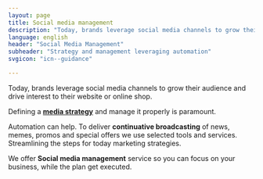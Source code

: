 ```yaml
---
layout: page
title: Social media management
description: "Today, brands leverage social media channels to grow their audience and drive interest to their website or online shop. Defining a strategy and manage it properly is paramount. Automation can help. We can set up continuative broadcasting of news, memes, promos and special offers."
language: english
header: "Social Media Management"
subheader: "Strategy and management leveraging automation"
svgicon: "icn--guidance"

---
```


Today, brands leverage social media channels to grow their audience and drive interest to their website or online shop.

Defining a **[media strategy](https://en.wikipedia.org/wiki/Media_strategy)** and manage it properly is paramount.

Automation can help. To deliver **continuative broadcasting** of news, memes, promos and special offers we use selected tools and services. Streamlining the steps for today marketing strategies.

We offer **Social media management** service so you can focus on your business, while  the plan get executed.  
